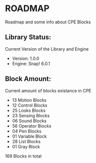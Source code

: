 # ROADMAP

Roadmap and some info about CPE Blocks

## Library Status:
Current Version of the Library and Engine
- Version: 1.0.0
- Engine: Snap! 6.0.1

## Block Amount:
Current amount of blocks existance in CPE
- 13 Motion Blocks
- 12 Control Blocks
- 25 Looks Blocks
- 23 Sensing Blocks
- 06 Sound Blocks
- 56 Operator Blocks
- 04 Pen Blocks
- 01 Variable Block
- 28 List Blocks
- 01 Gray Block

169 Blocks in total
